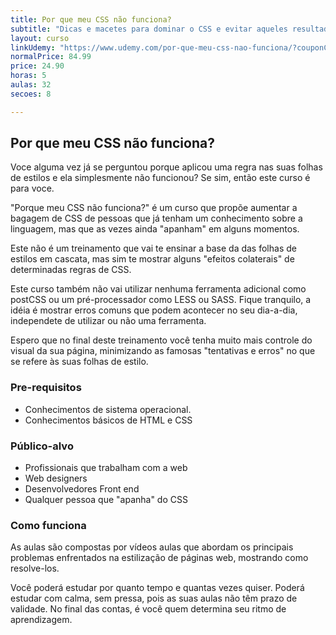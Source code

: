 ```yaml
---
title: Por que meu CSS não funciona?
subtitle: "Dicas e macetes para dominar o CSS e evitar aqueles resultados indesejados na renderização da sua página web."
layout: curso
linkUdemy: "https://www.udemy.com/por-que-meu-css-nao-funciona/?couponCode=CP-DESC-20201201"
normalPrice: 84.99
price: 24.90
horas: 5
aulas: 32
secoes: 8

---
```

 ## Por que meu CSS não funciona?

 Voce alguma vez já se perguntou porque aplicou uma regra nas suas folhas de estilos e ela simplesmente não funcionou? Se sim, então este curso é para voce.

"Porque meu CSS não funciona?" é um curso que propõe aumentar a bagagem de CSS de pessoas que já tenham um conhecimento sobre a linguagem, mas que as vezes ainda "apanham" em alguns momentos.

Este não é um treinamento que vai te ensinar a base da das folhas de estilos em cascata, mas sim te mostrar alguns "efeitos colaterais" de determinadas regras de CSS. 

Este curso também não vai utilizar nenhuma ferramenta adicional como postCSS ou um pré-processador como LESS ou SASS. Fique tranquilo, a idéia é mostrar erros comuns que podem acontecer no seu dia-a-dia, independete de utilizar ou não uma ferramenta.

Espero que no final deste treinamento você tenha muito mais controle do visual da sua página, minimizando as famosas "tentativas e erros" no que se refere às suas folhas de estilo.

### Pre-requisitos

- Conhecimentos de sistema operacional.
- Conhecimentos básicos de HTML e CSS

### Público-alvo

- Profissionais que trabalham com a web
- Web designers
- Desenvolvedores Front end
- Qualquer pessoa que "apanha" do CSS

### Como funciona
As aulas são compostas por vídeos aulas que abordam os principais problemas enfrentados na estilização de páginas web, mostrando como resolve-los. 
				
Você poderá estudar por quanto tempo e quantas vezes quiser. Poderá estudar com calma, sem pressa, pois as suas aulas não têm prazo de validade. No final das contas, é você quem determina seu ritmo de aprendizagem.